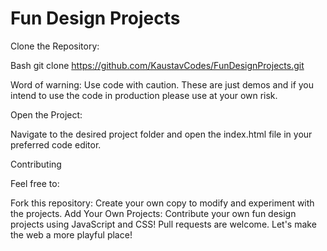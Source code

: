 # Fun Design Projects

Clone the Repository:

Bash
git clone https://github.com/KaustavCodes/FunDesignProjects.git

Word of warning: Use code with caution. These are just demos and if you intend to use the code in production please use at your own risk.

Open the Project:

Navigate to the desired project folder and open the index.html file in your preferred code editor.

Contributing

Feel free to:

Fork this repository: Create your own copy to modify and experiment with the projects.
Add Your Own Projects: Contribute your own fun design projects using JavaScript and CSS! Pull requests are welcome.
Let's make the web a more playful place!

